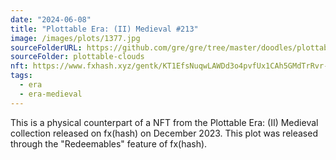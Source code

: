 ```yaml
---
date: "2024-06-08"
title: "Plottable Era: (II) Medieval #213"
image: /images/plots/1377.jpg
sourceFolderURL: https://github.com/gre/gre/tree/master/doodles/plottable-clouds
sourceFolder: plottable-clouds
nft: https://www.fxhash.xyz/gentk/KT1EfsNuqwLAWDd3o4pvfUx1CAh5GMdTrRvr-198809
tags:
  - era
  - era-medieval
---
```


This is a physical counterpart of a NFT from the Plottable Era: (II) Medieval collection released on fx(hash) on December 2023. This plot was released through the "Redeemables" feature of fx(hash).

